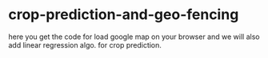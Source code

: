 # crop-prediction-and-geo-fencing
here you get the code for load google map on your browser and we will also add linear regression algo. for crop prediction. 
